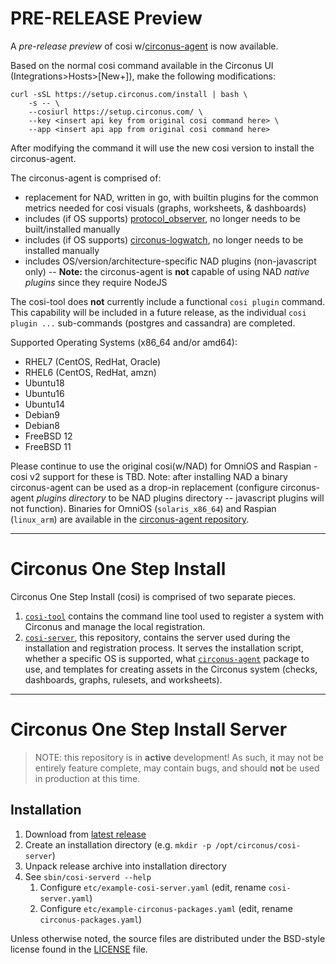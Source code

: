 # PRE-RELEASE Preview

A _pre-release preview_ of cosi w/[circonus-agent](https://github.com/circonus-labs/circonus-agent) is now available.

Based on the normal cosi command available in the Circonus UI (Integrations>Hosts>[New+]), make the following modifications:

```
curl -sSL https://setup.circonus.com/install | bash \
    -s -- \
    --cosiurl https://setup.circonus.com/ \
    --key <insert api key from original cosi command here> \
    --app <insert api app from original cosi command here>
```

After modifying the command it will use the new cosi version to install the circonus-agent.

The circonus-agent is comprised of:

  * replacement for NAD, written in go, with builtin plugins for the common metrics needed for cosi visuals (graphs, worksheets, & dashboards)
  * includes (if OS supports) [protocol_observer](https://github.com/circonus-labs/wirelatency), no longer needs to be built/installed manually
  * includes (if OS supports) [circonus-logwatch](https://github.com/circonus-labs/circonus-logwatch), no longer needs to be installed manually
  * includes OS/version/architecture-specific NAD plugins (non-javascript only) -- **Note:** the circonus-agent is **not** capable of using NAD _native plugins_ since they require NodeJS

The cosi-tool does **not** currently include a functional `cosi plugin` command. This capability will be included in a future release, as the individual `cosi plugin ...` sub-commands (postgres and cassandra) are completed.

Supported Operating Systems (x86_64 and/or amd64):

  * RHEL7 (CentOS, RedHat, Oracle)
  * RHEL6 (CentOS, RedHat, amzn)
  * Ubuntu18
  * Ubuntu16
  * Ubuntu14
  * Debian9
  * Debian8
  * FreeBSD 12
  * FreeBSD 11

Please continue to use the original cosi(w/NAD) for OmniOS and Raspian - cosi v2 support for these is TBD. Note: after installing NAD a binary circonus-agent can be used as a drop-in replacement (configure circonus-agent _plugins directory_ to be NAD plugins directory -- javascript plugins will not function). Binaries for OmniOS (`solaris_x86_64`) and Raspian (`linux_arm`) are available in the [circonus-agent repository](https://github.com/circonus-labs/circonus-agent/releases/latest).

---

# Circonus One Step Install

Circonus One Step Install (cosi) is comprised of two separate pieces.

1. [`cosi-tool`](https://github.com/circonus-labs/cosi-tool) contains the command line tool used to register a system with Circonus and manage the local registration.
1. [`cosi-server`](https://github.com/circonus-labs/cosi-server), this repository, contains the server used during the installation and registration process. It serves the installation script, whether a specific OS is supported, what [`circonus-agent`](https://github.com/circonus-labs/circonus-agent) package to use, and templates for creating assets in the Circonus system (checks, dashboards, graphs, rulesets, and worksheets).

---

# Circonus One Step Install Server

> NOTE: this repository is in **active** development! As such, it may not be entirely feature complete, may contain bugs, and should **not** be used in production at this time.

## Installation

1. Download from [latest release](https://github.com/circonus-labs/cosi-server/releases/latest)
1. Create an installation directory (e.g. `mkdir -p /opt/circonus/cosi-server`)
1. Unpack release archive into installation directory
1. See `sbin/cosi-serverd --help`
    1. Configure `etc/example-cosi-server.yaml` (edit, rename `cosi-server.yaml`)
    1. Configure `etc/example-circonus-packages.yaml` (edit, rename `circonus-packages.yaml`)

Unless otherwise noted, the source files are distributed under the BSD-style license found in the [LICENSE](LICENSE) file.
